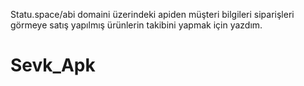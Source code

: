 

Statu.space/abi domaini üzerindeki apiden müşteri bilgileri siparişleri görmeye satış yapılmış ürünlerin takibini yapmak için yazdım.
 
# Sevk_Apk
